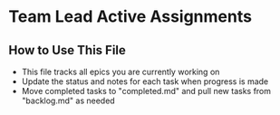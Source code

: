 # Team Lead Active Assignments

## How to Use This File
- This file tracks all epics you are currently working on
- Update the status and notes for each task when progress is made
- Move completed tasks to "completed.md" and pull new tasks from "backlog.md" as needed
